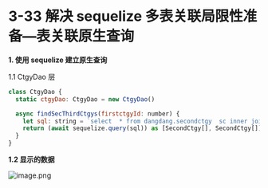 # 3-33 解决 sequelize 多表关联局限性准备—表关联原生查询

**1. 使用 sequelize 建立原生查询**

1.1 CtgyDao 层

```js
class CtgyDao {
  static ctgyDao: CtgyDao = new CtgyDao()

  async findSecThirdCtgys(firstctgyId: number) {
    let sql: string = `select  * from dangdang.secondctgy  sc inner join dangdang.thirdctgy  tc on sc.secondctgyid=tc.secctgyid  where sc.firstctgyId=${firstctgyId}`
    return (await sequelize.query(sql)) as [SecondCtgy[], SecondCtgy[]]
  }
}
```

**1.2 显示的数据**

![image.png](assets/image-20220515145644-5ambcoq.png)
